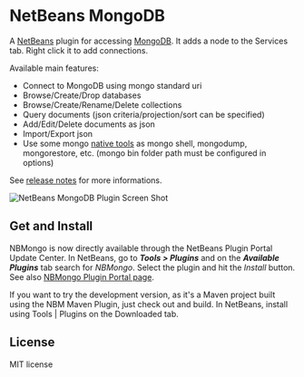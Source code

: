 NetBeans MongoDB
================

A [NetBeans](http://netbeans.org) plugin for accessing [MongoDB](http://mongodb.org). It adds
a node to the Services tab. Right click it to add connections.

Available main features:
 * Connect to MongoDB using mongo standard uri
 * Browse/Create/Drop databases
 * Browse/Create/Rename/Delete collections
 * Query documents (json criteria/projection/sort can be specified)
 * Add/Edit/Delete documents as json
 * Import/Export json
 * Use some mongo [native tools](https://github.com/le-yams/netbeans-mongodb/wiki/MongoShell) as mongo shell, mongodump, mongorestore, etc. (mongo bin folder path must be configured in options)

See [release notes](https://github.com/le-yams/netbeans-mongodb/wiki/ReleaseNotes) for more informations.

![NetBeans MongoDB Plugin Screen Shot](https://raw.githubusercontent.com/le-yams/netbeans-mongodb/master/screenshots/screenshot-medium-1.png "NetBeans MongoDB Plugin Screen Shot")


Get and Install
---------------

NBMongo is now directly available through the NetBeans Plugin Portal Update Center. 
In NetBeans, go to **_Tools > Plugins_** and on the **_Available Plugins_** tab search for _NBMongo_. Select the plugin and hit the _Install_ button.
See also [NBMongo Plugin Portal page](http://plugins.netbeans.org/plugin/52638).

If you want to try the development version, as it's a Maven project built using the NBM Maven Plugin, just check out and build.
In NetBeans, install using Tools | Plugins on the Downloaded tab.


License
-------
MIT license
